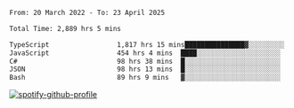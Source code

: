 <!--START_SECTION:waka-->

```txt
From: 20 March 2022 - To: 23 April 2025

Total Time: 2,889 hrs 5 mins

TypeScript                 1,817 hrs 15 mins███████████████▓░░░░░░░░░   62.90 %
JavaScript                 454 hrs 4 mins  ████░░░░░░░░░░░░░░░░░░░░░   15.72 %
C#                         98 hrs 38 mins  █░░░░░░░░░░░░░░░░░░░░░░░░   03.41 %
JSON                       98 hrs 13 mins  █░░░░░░░░░░░░░░░░░░░░░░░░   03.40 %
Bash                       89 hrs 9 mins   ▓░░░░░░░░░░░░░░░░░░░░░░░░   03.09 %
```

<!--END_SECTION:waka-->
[![spotify-github-profile](https://spotify-github-profile.vercel.app/api/view?uid=c00zprrvy9xiloa9qnco3hmng&cover_image=true&theme=novatorem&show_offline=false&background_color=121212&bar_color=53b14f&bar_color_cover=false)](https://spotify-github-profile.vercel.app/api/view?uid=c00zprrvy9xiloa9qnco3hmng&redirect=true)



